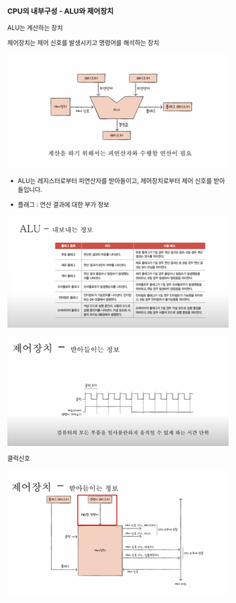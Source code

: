 ### CPU의 내부구성 - ALU와 제어장치



ALU는 계산하는 장치

제어장치는 제어 신호를 발생시키고 명령어를 해석하는 장치

![image-20230111224944042](md-images/image-20230111224944042.png)

- ALU는 레지스터로부터 피연산자를 받아들이고, 제어장치로부터 제어 신호를 받아들입니다.

- 플래그 : 연산 결과에 대한 부가 정보



![](md-images/image-20230111225405643.png)

![image-20230111225635298](md-images/image-20230111225635298.png)

클럭신호

![image-20230111225725488](md-images/image-20230111225725488.png)

